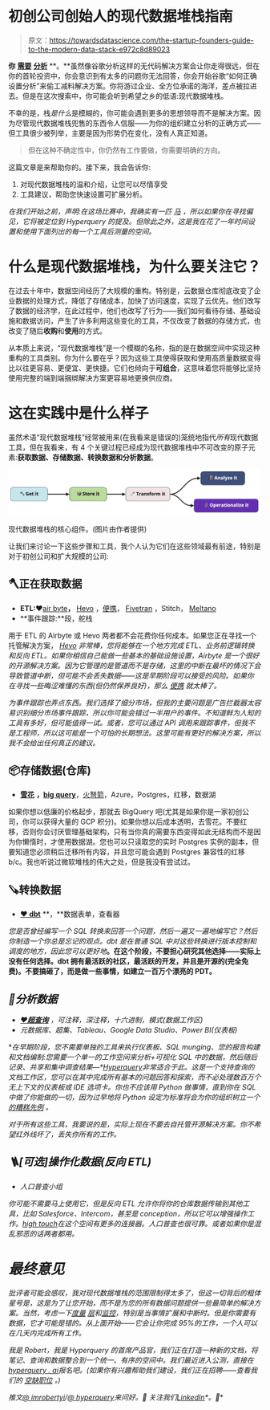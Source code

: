 # 初创公司创始人的现代数据堆栈指南

> 原文：<https://towardsdatascience.com/the-startup-founders-guide-to-the-modern-data-stack-e972c8d89023>

**你** [**需要**](https://www.mckinsey.com/industries/technology-media-and-telecommunications/our-insights/big-data-getting-a-better-read-on-performance) [**分析**](https://thinkgrowth.org/the-startup-founders-guide-to-analytics-1d2176f20ac1) **。**虽然像谷歌分析这样的无代码解决方案会让你走得很远，但在你的首轮投资中，你会意识到有太多的问题你无法回答，你会开始谷歌“如何正确设置分析”来偷工减料解决方案。你将游过企业、全方位承诺的海洋，差点被拉进去。但是在这次搜索中，你可能会听到希望之乡的低语:现代数据堆栈。

不幸的是，栈*是什么*是模糊的，你可能会遇到更多的思想领导而不是解决方案。因为尽管现代数据堆栈兜售的东西令人信服——为你的组织建立分析的正确方式——但工具很少被列举，主要是因为形势仍在变化，没有人真正知道。

> 但在这种不确定性中，你仍然有工作要做，你需要明确的方向。

这篇文章是来帮助你的。接下来，我会告诉你:

1.  对现代数据堆栈的温和介绍，让您可以尽情享受
2.  工具建议，帮助您快速设置可扩展分析。

*在我们开始之前，声明:在这场比赛中，我确实有一匹* [*马*](http://hyperquery.ai) *，所以如果你在寻找偏见，它将被定位到 Hyperquery 的提及。但除此之外，这是我在花了一年时间设置和使用下面列出的每一个工具后测量的空间。*

# 什么是现代数据堆栈，为什么要关注它？

在过去十年中，数据空间经历了大规模的重构。特别是，云数据仓库彻底改变了企业数据的处理方式，降低了存储成本，加快了访问速度，实现了云优先。他们改写了数据的经济学，在此过程中，他们也改写了行为——我们如何看待存储、基础设施和数据访问，产生了许多利用这些变化的工具，不仅改变了数据的存储方式，也改变了随后**收购**和**使用**的方式。

从本质上来说，“现代数据堆栈”是一个模糊的名称，指的是在数据空间中实现这种重构的工具类别。你为什么要在乎？因为这些工具使得获取和使用高质量数据变得比以往更容易、更便宜、更快捷。它们也倾向于**可组合**，这意味着您将能够比坚持使用完整的端到端捆绑解决方案更容易地更换供应商。

# 这在实践中是什么样子

虽然术语“现代数据堆栈”经常被用来(在我看来是错误的)笼统地指代*所有*现代数据工具，但在我看来，有 4 个关键过程已经成为现代数据堆栈中不可改变的原子元素:**获取数据、存储数据、转换数据和分析数据**。

![](img/b8fbb2cff5a3313963ef7db0391f8436.png)

现代数据堆栈的核心组件。(图片由作者提供)

让我们来讨论一下这些步骤和工具，我个人认为它们在这些领域最有前途，特别是对于初创公司和扩大规模的公司:

## 🪓正在获取数据

*   **ETL:❤️**[air byte](http://airbyte.com)**，** [Hevo](http://hevodata.com) ，[便携](https://portable.io/)， [Fivetran](http://fivetran.com) ，Stitch， [Meltano](https://meltano.com/)
*   **事件跟踪:**段，舵栈

用于 ETL 的 Airbyte 或 Hevo 两者都不会花费你任何成本。如果您正在寻找一个托管解决方案， [*Hevo*](https://hevodata.com/integrations/pipeline/) *非常棒，您将能够在一个地方完成 ETL、业务前逻辑转换和反向 ETL。如果你相信自己能做一些基本的基础设施设置，Airbyte 是一个很好的开源解决方案。因为它管理的是管道而不是存储，这里的中断在最坏的情况下会导致管道中断，但可能不会丢失数据——这是早期阶段可以接受的风险。如果你在寻找一些晦涩难懂的东西(但仍然保养良好)，那么* [*便携*](https://portable.io/) *就太棒了。*

*为事件跟踪也弄点东西。我们选择了细分市场，但我的主要问题是广告拦截器太容易识别细分市场事件跟踪，所以你可能会错过一半用户的事件。不知道鲜为人知的工具有多好，但可能值得一试。或者，您可以通过 API 调用来跟踪事件，但我不是工程师，所以这可能是一个可怕的长期想法。这里可能有更好的解决方案，所以我不会给出任何真正的建议。*

## 📦存储数据(仓库)

*   [**雪花**](http://snowflake.com) **，**[**big query**](https://cloud.google.com/bigquery)，[火弩箭](http://firebolt.io)，Azure，Postgres，红移，数据湖

如果你想以低廉的价格起步，那就去 BigQuery 吧(尤其是如果你是一家初创公司，你可以获得大量的 GCP 积分)。如果你想以后成本透明，去雪花。不要红移，否则你会讨厌管理基础架构，只有当你真的需要东西变得如此无结构而不是因为你懒惰时，才使用数据湖。您也可以只读取您的实时 Postgres 实例的副本，但要知道您必须稍后迁移所有内容，并且您可能会遇到 Postgres 兼容性的红移 b/c。我也听说过微软堆栈的伟大之处，但是我没有尝试过。

## 🪚转换数据

*   [**❤️ dbt**](http://getdbt.com) **，**数据表单，查看器

*您是否曾经编写一个 SQL 转换来回答一个问题，然后一遍又一遍地编写它？然后你制造一个你总是忘记的观点。dbt 是在普通 SQL 中对这些转换进行版本控制和调度的地方，因此您可以更好地*[](https://en.wikipedia.org/wiki/Don%27t_repeat_yourself)**。在这个阶段，不要担心研究其他选择——实际上没有任何选择。dbt 拥有最活跃的社区，最活跃的开发，并且是开源的(完全免费)。不要搞砸了，而是做一些事情，如建立一百万个漂亮的 PDT。**

## *📕分析数据*

*   *[**❤️超查询**](http://hyperquery.ai) ，可注释，深注释，十六进制，模式(数据工作区)*
*   *元数据库、超集、Tableau、Google Data Studio、Power BI(仪表板)*

**在早期阶段，您不需要单独的工具来执行仪表板、SQL munging、您的报告构建和文档编制:您需要一个单一的工作空间来分析+可视化 SQL 中的数据，然后随后记录、共享和集中调查结果—*[*Hyperquery*](http://hyperquery.ai)*非常适合于此。这是一个支持查询的文档工作区，您可以在其中完成所有基本的问题回答和探索，而不必处理数百万个无上下文的仪表板或 IDE 选项卡。你也不应该用 Python 做事情，直到你在 SQL 中做了你能做的一切，因为过早地将 Python 设定为标准将会为你的组织树立一个* [*的糟糕先例*](/how-to-scale-your-analytics-org-by-ditching-git-3d8d4ce398d1) *。**

*对于所有这些工具，我要说的是，实际上现在不要去自托管开源解决方案。你不希望红外线坏了，丢失你所有的工作。*

## *🪜[可选]操作化数据(反向 ETL)*

*   *人口普查小组*

*你可能不需要马上使用它，但是反向 ETL 允许你将你的仓库数据传输到其他工具，比如 Salesforce、Intercom，甚至是 conception，所以它可以增强操作工作。[*high touch*](http://hightouch.io)*在这个空间有更多的连接器。人口普查也很可靠。或者如果你是混乱邪恶的话两者都用。**

# *最终意见*

*批评者可能会感叹，我对现代数据堆栈的范围限制得太多了，但这一切背后的粗体星号是，这是为了让您开始，而不是为您的所有数据问题提供一些最简单的解决方案。当然，考虑一下[度量](https://robertyi.substack.com/p/signaling-a-tectonic-shift-in-the) [层](http://supergrain.com)和[监控](http://metaplane.dev)，特别是当事情扩展和中断时。但是你需要有数据，它才可能是错的。从上面开始——它会让你完成 95%的工作，一个人可以在几天内完成所有工作。*

**我是 Robert，我是 Hyperquery 的首席产品官，我们正在打造一种新的文档，将笔记、查询和数据整合到一个统一、有序的空间中。我们最近进入公测，直接在*[*hyperquery . ai*](http://hyperquery.ai)*报名吧。(如果你有兴趣帮助我们建设，我们正在招聘——查看我们的* [*空缺职位*](https://www.notion.so/Careers-at-Dataframe-3e861dab875443269ee612e9159c2071) *。)**

**推文*[*@ imrobertyi*](https://twitter.com/imrobertyi)*/*[*@ hyperquery*](http://twitter.com/hyperquery)*来问好。👋
关注我们*[*LinkedIn*](https://www.linkedin.com/company/hyperquery/)*。🙂**